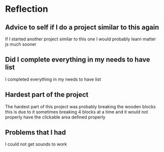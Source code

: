 # Reflection

## Advice to self if I do a project similar to this again
If I started another project similar to this one I would probably learn matter js much sooner

## Did I complete everything in my needs to have list
I completed everything in my needs to have list

## Hardest part of the project
The hardest part of this project was probably breaking the wooden blocks this is due to it sometimes breaking 4 blocks at a time and it would not properly have the clickable area defined properly

## Problems that I had
I could not get sounds to work
